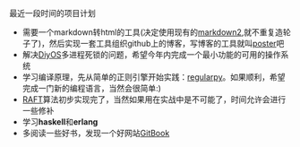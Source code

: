 <!--{layout:default title:计划}-->
最近一段时间的项目计划

* 需要一个markdown转html的工具(决定使用现有的[markdown2](https://github.com/trentm/python-markdown2),就不重复造轮子了)，然后实现一套工具组织github上的博客，写博客的工具就叫[poster](https://github.com/aducode/poster)吧
* 解决[DiyOS](https://github.com/aducode/DiyOS)多进程死锁的问题，希望今年内完成一个最小功能的可用的操作系统
* 学习编译原理，先从简单的正则引擎开始实践：[regularpy](https://github.com/aducode/regularpy)。如果顺利，希望完成一门新的编程语言，当然会很简单:)
* [RAFT](https://github.com/aducode/simple-raft-py)算法初步实现完了，当然如果用在实战中是不可能了，时间允许会进行一些修补
* 学习**haskell**和**erlang**
* 多阅读一些好书，发现一个好网站[GitBook](https://www.gitbook.com/)
